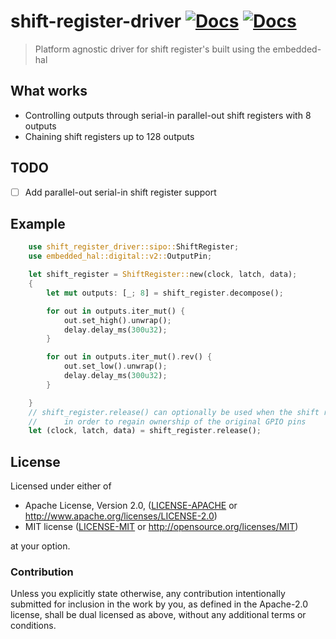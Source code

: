 # shift-register-driver [![Docs](https://img.shields.io/crates/v/shift-register-driver.svg)](https://crates.io/crates/shift-register-driver) [![Docs](https://docs.rs/shift-register-driver/badge.svg)](https://docs.rs/shift-register-driver)

> Platform agnostic driver for shift register's built using the embedded-hal

## What works

- Controlling outputs through serial-in parallel-out shift registers with 8 outputs
- Chaining shift registers up to 128 outputs

## TODO

- [ ] Add parallel-out serial-in shift register support

## Example

```rust
    use shift_register_driver::sipo::ShiftRegister;
    use embedded_hal::digital::v2::OutputPin;

    let shift_register = ShiftRegister::new(clock, latch, data);
    {
        let mut outputs: [_; 8] = shift_register.decompose();

        for out in outputs.iter_mut() {
            out.set_high().unwrap();
            delay.delay_ms(300u32);
        }

        for out in outputs.iter_mut().rev() {
            out.set_low().unwrap();
            delay.delay_ms(300u32);
        }

    }
    // shift_register.release() can optionally be used when the shift register is no longer needed
    //      in order to regain ownership of the original GPIO pins
    let (clock, latch, data) = shift_register.release();
```
    
## License

Licensed under either of

 * Apache License, Version 2.0, ([LICENSE-APACHE](LICENSE-APACHE) or http://www.apache.org/licenses/LICENSE-2.0)
 * MIT license ([LICENSE-MIT](LICENSE-MIT) or http://opensource.org/licenses/MIT)

at your option.

### Contribution

Unless you explicitly state otherwise, any contribution intentionally submitted
for inclusion in the work by you, as defined in the Apache-2.0 license, shall be dual licensed as above, without any
additional terms or conditions.
